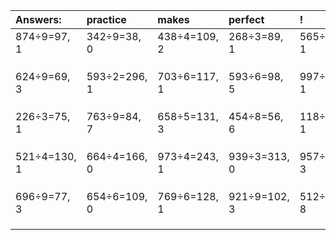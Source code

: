 | Answers: | practice | makes | perfect | ! |
| :--- | :--- | :--- | :--- | :--- |
| 874÷9=97, 1 | 342÷9=38, 0 | 438÷4=109, 2 | 268÷3=89, 1 | 565÷4=141, 1 | 
|   |   |   |   |   | 
|   |   |   |   |   | 
|   |   |   |   |   | 
| 624÷9=69, 3 | 593÷2=296, 1 | 703÷6=117, 1 | 593÷6=98, 5 | 997÷6=166, 1 | 
|   |   |   |   |   | 
|   |   |   |   |   | 
|   |   |   |   |   | 
| 226÷3=75, 1 | 763÷9=84, 7 | 658÷5=131, 3 | 454÷8=56, 6 | 118÷3=39, 1 | 
|   |   |   |   |   | 
|   |   |   |   |   | 
|   |   |   |   |   | 
| 521÷4=130, 1 | 664÷4=166, 0 | 973÷4=243, 1 | 939÷3=313, 0 | 957÷9=106, 3 | 
|   |   |   |   |   | 
|   |   |   |   |   | 
|   |   |   |   |   | 
| 696÷9=77, 3 | 654÷6=109, 0 | 769÷6=128, 1 | 921÷9=102, 3 | 512÷9=56, 8 | 
|   |   |   |   |   | 
|   |   |   |   |   | 
|   |   |   |   |   | 
